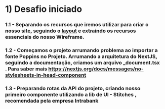 # 1) Desafio iniciado

### 1.1 - Separando os recursos que iremos utilizar para criar o nosso site, seguindo o [layout](https://www.figma.com/file/bVq19HGbDCOCScIwLIBnbp/Teste-t%C3%A9cnico?node-id=0%3A1) e extraindo os recursos essenciais do nosso Wireframe.

### 1.2 - Começamos o projeto arrumando problema ao importar a fonte Poppins no Projeto. Arrumando a arquitetura do NextJS, seguindo a documentação, criamos um arquivo _document.tsx . Para saber mais https://nextjs.org/docs/messages/no-stylesheets-in-head-component


### 1.3 - Preparando rotas da API do projeto, criando nosso primeiro componente utilizando a lib de UI - Stitches , recomendada pela empresa Intrabank